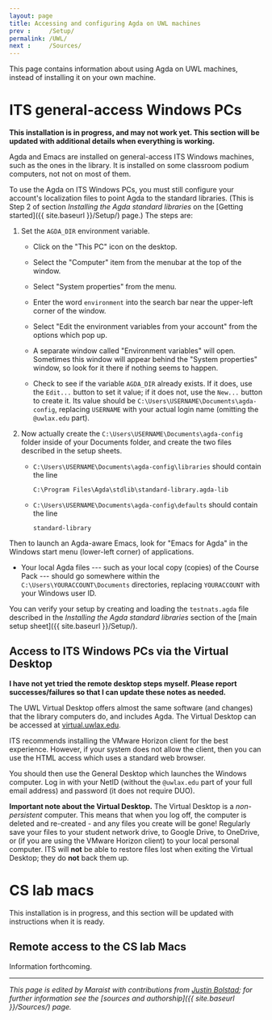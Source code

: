 ```yaml
---
layout: page
title: Accessing and configuring Agda on UWL machines
prev :     /Setup/
permalink: /UWL/
next :     /Sources/
---
```


This page contains information about using Agda on UWL machines,
instead of installing it on your own machine.

# ITS general-access Windows PCs

**This installation is in progress, and may not work yet.  This
section will be updated with additional details when everything is
working.**

 Agda and Emacs are installed on general-access ITS Windows machines,
 such as the ones in the library.  It is installed on some classroom
 podium computers, not not on most of them.

 To use the Agda on ITS Windows PCs, you must still configure your
 account's localization files to point Agda to the standard libraries.
 (This is Step 2 of section *Installing the Agda standard libraries*
 on the [Getting started]({{ site.baseurl }}/Setup/) page.)  The steps
 are:

  1. Set the `AGDA_DIR` environment variable.

      - Click on the "This PC" icon on the desktop.

      - Select the "Computer" item from the menubar at the top of
        the window.

      - Select "System properties" from the menu.

      - Enter the word `environment` into the search bar near the
        upper-left corner of the window.

      - Select "Edit the environment variables from your account"
        from the options which pop up.

      - A separate window called "Environment variables" will open.
        Sometimes this window will appear behind the "System
        properties" window, so look for it there if nothing seems to
        happen.

      - Check to see if the variable `AGDA_DIR` already exists.  If
        it does, use the `Edit...` button to set it value; if it
        does not, use the `New...` button to create it.  Its value
        should be `C:\Users\USERNAME\Documents\agda-config`,
        replacing `USERNAME` with your actual login name (omitting
        the `@uwlax.edu` part).

  2. Now actually create the `C:\Users\USERNAME\Documents\agda-config`
     folder inside of your Documents folder, and create the two files
     described in the setup sheets.

      - `C:\Users\USERNAME\Documents\agda-config\libraries` should
        contain the line

            C:\Program Files\Agda\stdlib\standard-library.agda-lib

      - `C:\Users\USERNAME\Documents\agda-config\defaults` should
        contain the line

            standard-library

Then to launch an Agda-aware Emacs, look for "Emacs for Agda" in the
Windows start menu (lower-left corner) of applications.

 - Your local Agda files --- such as your local copy (copies) of the
   Course Pack --- should go somewhere within the
   `C:\Users\YOURACCOUNT\Documents` directories, replacing
   `YOURACCOUNT` with your Windows user ID.

You can verify your setup by creating and loading the `testnats.agda`
file described in the _Installing the Agda standard libraries_ section
of the [main setup sheet]({{ site.baseurl }}/Setup/).

## Access to ITS Windows PCs via the Virtual Desktop

**I have not yet tried the remote desktop steps myself.  Please report
successes/failures so that I can update these notes as needed.**

The UWL Virtual Desktop offers almost the same software (and changes)
that the library computers do, and includes Agda. The Virtual Desktop
can be accessed at [virtual.uwlax.edu](https://virtual.uwlax.edu/).

ITS recommends installing the VMware Horizon client for the best
experience.  However, if your system does not allow the client, then
you can use the HTML access which uses a standard web browser.

You should then use the General Desktop which launches the Windows
computer.  Log in with your NetID (without the `@uwlax.edu` part of
your full email address) and password (it does not require DUO).

**Important note about the Virtual Desktop.** The Virtual Desktop is a
_non-persistent_ computer.  This means that when you log off, the
computer is deleted and re-created - and any files you create will be
gone!  Regularly save your files to your student network drive, to
Google Drive, to OneDrive, or (if you are using the VMware Horizon
client) to your local personal computer.  ITS will **not** be able to
restore files lost when exiting the Virtual Desktop; they do **not**
back them up.

# CS lab macs

This installation is in progress, and this section will be updated
with instructions when it is ready.

## Remote access to the CS lab Macs

Information forthcoming.

---

*This page is edited by Maraist with contributions from [Justin
 Bolstad](https://www.uwlax.edu/profile/jbolstad/); for further
 information see the [sources and authorship]({{ site.baseurl
 }}/Sources/) page.*
